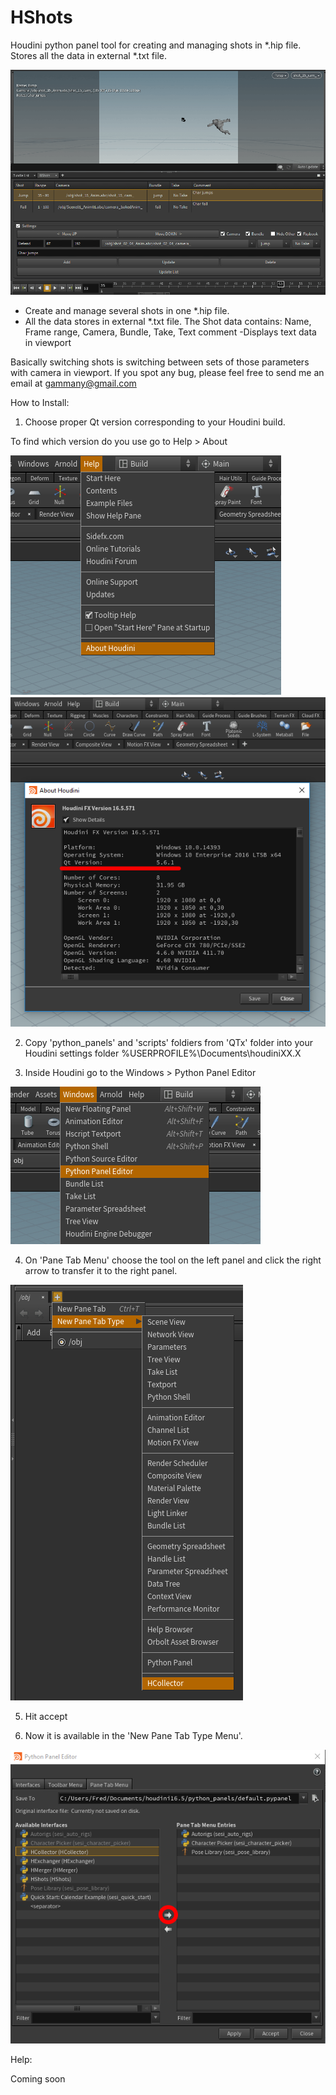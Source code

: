 # HShots

Houdini python panel tool for creating and managing shots in *.hip file. Stores all the data in external *.txt file.

  ![Help](Help/hshots.gif)

- Create and manage several shots in one \*.hip file.
- All the data stores in external \*.txt file.
The Shot data contains:
Name, Frame range, Camera, Bundle, Take, Text comment
-Displays text data in viewport

Basically switching shots is switching between sets of those parameters with camera in viewport.
If you spot any bug, please feel free to send me an email at gammany@gmail.com

How to Install:

1. Choose proper Qt version corresponding to your Houdini build.
  
  To find which version do you use go to Help > About
  
  ![4](Help/4.png)
  ![5](Help/5.png)
  
2. Copy 'python_panels' and 'scripts' foldiers from 'QTx' folder into your Houdini settings folder %USERPROFILE%\Documents\houdiniXX.X

3. Inside Houdini go to the Windows > Python Panel Editor

  ![1](Help/1.png)

4. On 'Pane Tab Menu' choose the tool on the left panel and click the right arrow to transfer it to the right panel. 

  ![3](Help/3.png)

5. Hit accept

6. Now it is available in the 'New Pane Tab Type Menu'.

  ![2](Help/2.png)

Help:

Coming soon
